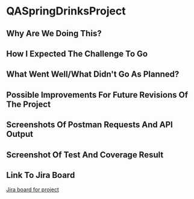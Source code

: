 # QASpringDrinksProject

## Why Are We Doing This?

## How I Expected The Challenge To Go

## What Went Well/What Didn't Go As Planned?

## Possible Improvements For Future Revisions Of The Project

## Screenshots Of Postman Requests And API Output

## Screenshot Of Test And Coverage Result

## Link To Jira Board
[Jira board for project](https://superqaadventureforce.atlassian.net/jira/software/projects/DRI/boards/3)
